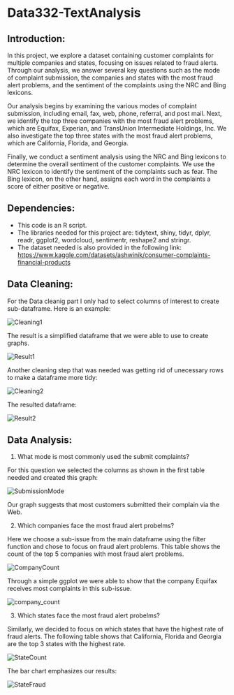 # Data332-TextAnalysis

## Introduction:
  In this project, we explore a dataset containing customer complaints for multiple companies and states, focusing on issues related to fraud alerts. Through our analysis, we answer several key questions such as the mode of complaint submission, the companies and states with the most fraud alert problems, and the sentiment of the complaints using the NRC and Bing lexicons.

Our analysis begins by examining the various modes of complaint submission, including email, fax, web, phone, referral, and post mail. Next, we identify the top three companies with the most fraud alert problems, which are Equifax, Experian, and TransUnion Intermediate Holdings, Inc. We also investigate the top three states with the most fraud alert problems, which are California, Florida, and Georgia.

Finally, we conduct a sentiment analysis using the NRC and Bing lexicons to determine the overall sentiment of the customer complaints. We use the NRC lexicon to identify the sentiment of the complaints such as fear. The Bing lexicon, on the other hand, assigns each word in the complaints a score of either positive or negative.


## Dependencies: 
* This code is an R script.
* The libraries needed for this project are: tidytext, shiny, tidyr, dplyr, readr, ggplot2, wordcloud, sentimentr, reshape2 and stringr.
* The dataset needed is also provided in the following link: https://www.kaggle.com/datasets/ashwinik/consumer-complaints-financial-products

## Data Cleaning: 
  For the Data cleanig part I only had to select columns of interest to create sub-dataframe. Here is an example: 
  
 ![Cleaning1](https://user-images.githubusercontent.com/118494394/223169248-f323b736-b9eb-484a-aa02-983d28e1ae76.png)
  
  The result is a simplified dataframe that we were able to use to create graphs.
  
  ![Result1](https://user-images.githubusercontent.com/118494394/223169486-d2dc293f-e722-44f5-99dc-729f67fc5221.png)


  Another cleaning step that was needed was getting rid of unecessary rows to make a dataframe more tidy:
  
  ![Cleaning2](https://user-images.githubusercontent.com/118494394/223169545-6a6c7b46-5722-4567-9b3a-23395c728aa8.png)

  
  The resulted dataframe:
  
  ![Result2](https://user-images.githubusercontent.com/118494394/223169598-be22ec71-ed73-4e69-b759-192f7e6b49c0.png)


## Data Analysis:
1. What mode is most commonly used the submit complaints? 

For this question we selected the columns as shown in the first table needed and created this graph:

![SubmissionMode](https://user-images.githubusercontent.com/118494394/223169679-d46924e7-a1cd-4660-bec5-47e54ecf45f1.png)


Our graph suggests that most customers submitted their complain via the Web.

2. Which companies face the most fraud alert probelms?

Here we choose a sub-issue from the main dataframe using the filter function and chose to focus on fraud alert problems. 
This table shows the count of the top 5 companies with most fraud alert problems.

![CompanyCount](https://user-images.githubusercontent.com/118494394/223169800-6055e544-eae8-4dea-9feb-af2778d0a850.png)

Through a simple ggplot we were able to show that the company Equifax receives most complaints in this sub-issue.

![company_count](https://user-images.githubusercontent.com/118494394/223169868-ed71a730-2f3b-4ab1-a7df-9ef5bf3252ac.png)


3. Which states face the most fraud alert probelms?

Similarly, we decided to focus on which states that have the highest rate of fraud alerts.
The following table shows that California, Florida and Georgia are the top 3 states with the highest rate. 

![StateCount](https://user-images.githubusercontent.com/118494394/223169130-c31cec2e-5365-4905-9a2f-ce195c3b7608.png)


The bar chart emphasizes our results: 

![StateFraud](https://user-images.githubusercontent.com/118494394/223169061-a71c9680-debe-475f-8059-a92d2128c2d3.png)


